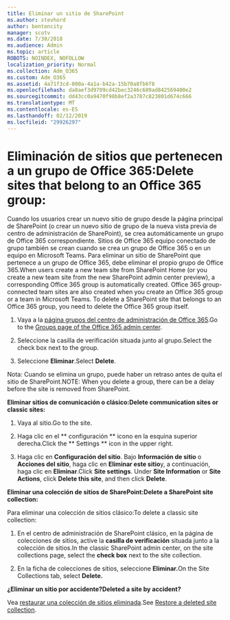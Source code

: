```yaml
---
title: Eliminar un sitio de SharePoint
ms.author: stevhord
author: bentoncity
manager: scotv
ms.date: 7/30/2018
ms.audience: Admin
ms.topic: article
ROBOTS: NOINDEX, NOFOLLOW
localization_priority: Normal
ms.collection: Adm_O365
ms.custom: Adm_O365
ms.assetid: 4a71f3cd-000a-4a1a-b42a-15b70a8fb6f8
ms.openlocfilehash: da8aef3d9709cd42bec3246c689ad842569400e2
ms.sourcegitcommit: dd43cc0a9470f98b8ef2a3787c823801d674c666
ms.translationtype: MT
ms.contentlocale: es-ES
ms.lasthandoff: 02/12/2019
ms.locfileid: "29926297"
---
```

# <a name="delete-sites-that-belong-to-an-office-365-group"></a><span data-ttu-id="eac87-102">Eliminación de sitios que pertenecen a un grupo de Office 365:</span><span class="sxs-lookup"><span data-stu-id="eac87-102">Delete sites that belong to an Office 365 group:</span></span>

<span data-ttu-id="eac87-p101">Cuando los usuarios crear un nuevo sitio de grupo desde la página principal de SharePoint (o crear un nuevo sitio de grupo de la nueva vista previa de centro de administración de SharePoint), se crea automáticamente un grupo de Office 365 correspondiente. Sitios de Office 365 equipo conectado de grupo también se crean cuando se crea un grupo de Office 365 o en un equipo en Microsoft Teams. Para eliminar un sitio de SharePoint que pertenece a un grupo de Office 365, debe eliminar el propio grupo de Office 365.</span><span class="sxs-lookup"><span data-stu-id="eac87-p101">When users create a new team site from SharePoint Home (or you create a new team site from the new SharePoint admin center preview), a corresponding Office 365 group is automatically created. Office 365 group-connected team sites are also created when you create an Office 365 group or a team in Microsoft Teams. To delete a SharePoint site that belongs to an Office 365 group, you need to delete the Office 365 group itself.</span></span> 
  
1. <span data-ttu-id="eac87-106">Vaya a la [página grupos del centro de administración de Office 365](https://portal.office.com/adminportal/home#/groups).</span><span class="sxs-lookup"><span data-stu-id="eac87-106">Go to the [Groups page of the Office 365 admin center](https://portal.office.com/adminportal/home#/groups).</span></span>
    
2. <span data-ttu-id="eac87-107">Seleccione la casilla de verificación situada junto al grupo.</span><span class="sxs-lookup"><span data-stu-id="eac87-107">Select the check box next to the group.</span></span>
    
3. <span data-ttu-id="eac87-108">Seleccione **Eliminar**.</span><span class="sxs-lookup"><span data-stu-id="eac87-108">Select **Delete**.</span></span>
    
<span data-ttu-id="eac87-109">Nota: Cuando se elimina un grupo, puede haber un retraso antes de quita el sitio de SharePoint.</span><span class="sxs-lookup"><span data-stu-id="eac87-109">NOTE: When you delete a group, there can be a delay before the site is removed from SharePoint.</span></span>
  
<span data-ttu-id="eac87-110">**Eliminar sitios de comunicación o clásico:**</span><span class="sxs-lookup"><span data-stu-id="eac87-110">**Delete communication sites or classic sites:**</span></span>

1. <span data-ttu-id="eac87-111">Vaya al sitio.</span><span class="sxs-lookup"><span data-stu-id="eac87-111">Go to the site.</span></span>
  
2. <span data-ttu-id="eac87-112">Haga clic en el \*\* configuración \*\* icono en la esquina superior derecha.</span><span class="sxs-lookup"><span data-stu-id="eac87-112">Click the \*\* Settings \*\* icon in the upper right.</span></span> 
  
3. <span data-ttu-id="eac87-p102">Haga clic en **Configuración del sitio**. Bajo **Información de sitio** o **Acciones del sitio**, haga clic en **Eliminar este sitio**y, a continuación, haga clic en **Eliminar**.</span><span class="sxs-lookup"><span data-stu-id="eac87-p102">Click **Site settings**. Under **Site Information** or **Site Actions**, click **Delete this site**, and then click **Delete**.</span></span>
  
<span data-ttu-id="eac87-115">**Eliminar una colección de sitios de SharePoint:**</span><span class="sxs-lookup"><span data-stu-id="eac87-115">**Delete a SharePoint site collection:**</span></span>

<span data-ttu-id="eac87-116">Para eliminar una colección de sitios clásico:</span><span class="sxs-lookup"><span data-stu-id="eac87-116">To delete a classic site collection:</span></span>
  
1. <span data-ttu-id="eac87-117">En el centro de administración de SharePoint clásico, en la página de colecciones de sitios, active la **casilla de verificación** situada junto a la colección de sitios.</span><span class="sxs-lookup"><span data-stu-id="eac87-117">In the classic SharePoint admin center, on the site collections page, select the **check box** next to the site collection.</span></span> 
    
2. <span data-ttu-id="eac87-118">En la ficha de colecciones de sitios, seleccione **Eliminar.**</span><span class="sxs-lookup"><span data-stu-id="eac87-118">On the Site Collections tab, select **Delete.**</span></span>
    
<span data-ttu-id="eac87-119">**¿Eliminar un sitio por accidente?**</span><span class="sxs-lookup"><span data-stu-id="eac87-119">**Deleted a site by accident?**</span></span>

<span data-ttu-id="eac87-120">Vea [restaurar una colección de sitios eliminada](https://go.microsoft.com/fwlink/?linkid=867660).</span><span class="sxs-lookup"><span data-stu-id="eac87-120">See [Restore a deleted site collection](https://go.microsoft.com/fwlink/?linkid=867660).</span></span>
  

